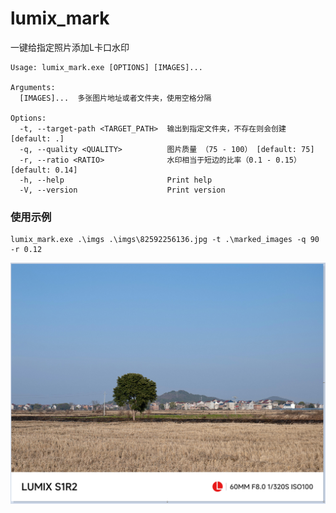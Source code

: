 # lumix_mark
一键给指定照片添加L卡口水印

```
Usage: lumix_mark.exe [OPTIONS] [IMAGES]...

Arguments:
  [IMAGES]...  多张图片地址或者文件夹，使用空格分隔

Options:
  -t, --target-path <TARGET_PATH>  输出到指定文件夹，不存在则会创建 [default: .]
  -q, --quality <QUALITY>          图片质量 （75 - 100） [default: 75]
  -r, --ratio <RATIO>              水印相当于短边的比率（0.1 - 0.15） [default: 0.14]
  -h, --help                       Print help
  -V, --version                    Print version
```

### 使用示例
```shell
lumix_mark.exe .\imgs .\imgs\82592256136.jpg -t .\marked_images -q 90 -r 0.12
```
![替代文本](./images/img.png)
